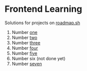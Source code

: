 # Frontend Learning

Solutions for projects on [roadmap.sh](https://roadmap.sh)

1. Number [one](https://roadmap.sh/projects/single-page-cv)
2. Number [two](https://roadmap.sh/projects/basic-html-website)
3. Number [three](https://roadmap.sh/projects/portfolio-website)
4. Number [four](https://roadmap.sh/projects/changelog-component)
5. Number [five](https://roadmap.sh/projects/testimonial-cards)
6. Number six (not done yet)
7. Number [seven](https://roadmap.sh/projects/accessible-form-ui)